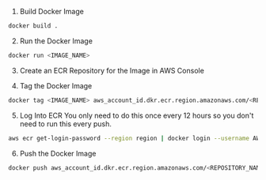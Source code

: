 1. Build Docker Image
```bash
docker build .
```

2. Run the Docker Image
```bash
docker run <IMAGE_NAME>
```

3. Create an ECR Repository for the Image in AWS Console

4. Tag the Docker Image
```bash
docker tag <IMAGE_NAME> aws_account_id.dkr.ecr.region.amazonaws.com/<REPOSITORY_NAME>:<VERSION>
```

5. Log Into ECR
You only need to do this once every 12 hours so you don't need to run this every push.
```bash
aws ecr get-login-password --region region | docker login --username AWS --password-stdin aws_account_id.dkr.ecr.region.amazonaws.com
```

6. Push the Docker Image
```bash
docker push aws_account_id.dkr.ecr.region.amazonaws.com/<REPOSITORY_NAME>:<VERSION>
```
